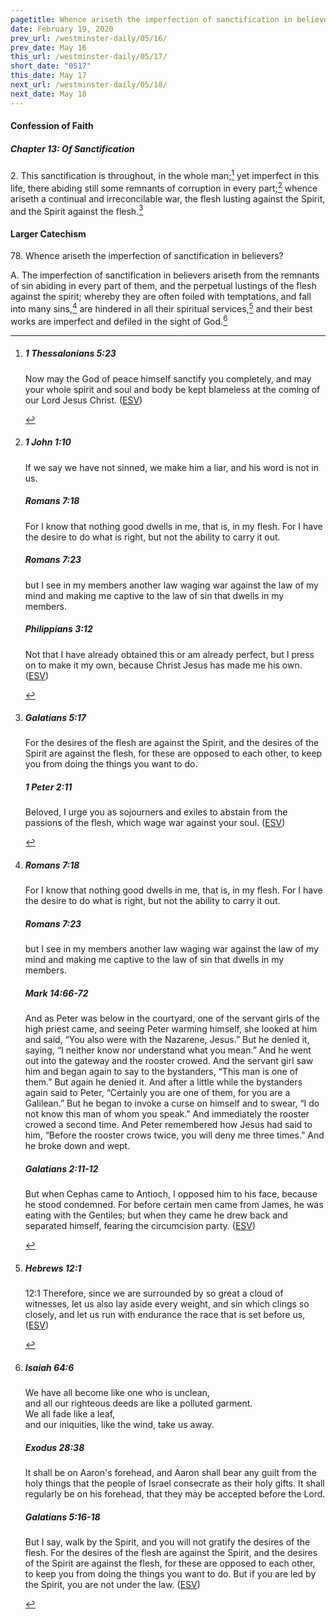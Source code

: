 ```yaml
---
pagetitle: Whence ariseth the imperfection of sanctification in believers?
date: February 19, 2020
prev_url: /westminster-daily/05/16/
prev_date: May 16
this_url: /westminster-daily/05/17/
short_date: "0517"
this_date: May 17
next_url: /westminster-daily/05/18/
next_date: May 18
---
```


#### Confession of Faith

##### Chapter 13: Of Sanctification

<span class="q">2.</span> This sanctification is throughout, in the whole man;[^fnref:wcf1] yet imperfect in this life, there abiding still some remnants of corruption in every part;[^fnref:wcf2] whence ariseth a continual and irreconcilable war, the flesh lusting against the Spirit, and the Spirit against the flesh.[^fnref:wcf3]

[^fnref:wcf1]: <div class="esv"><h5>1 Thessalonians 5:23</h5> <div class="esv-text"><p id="p52005023.01-1">Now may the God of peace himself sanctify you completely, and may your whole spirit and soul and body be kept blameless at the coming of our Lord Jesus Christ.  (<a href="http://www.esv.org" class="copyright">ESV</a>)</p> </div> </div>

[^fnref:wcf2]: <div class="esv"><h5>1 John 1:10</h5> <div class="esv-text"><p id="p62001010.01-1">If we say we have not sinned, we make him a liar, and his word is not in us.</p> </div><h5>Romans 7:18</h5> <div class="esv-text"><p id="p45007018.01-2">For I know that nothing good dwells in me, that is, in my flesh. For I have the desire to do what is right, but not the ability to carry it out.</p> </div><h5>Romans 7:23</h5> <div class="esv-text"><p id="p45007023.01-3">but I see in my members another law waging war against the law of my mind and making me captive to the law of sin that dwells in my members.</p> </div><h5>Philippians 3:12</h5> <div class="esv-text"> <p id="p50003012.05-4">Not that I have already obtained this or am already perfect, but I press on to make it my own, because Christ Jesus has made me his own.  (<a href="http://www.esv.org" class="copyright">ESV</a>)</p> </div> </div>

[^fnref:wcf3]: <div class="esv"><h5>Galatians 5:17</h5> <div class="esv-text"><p id="p48005017.01-1">For the desires of the flesh are against the Spirit, and the desires of the Spirit are against the flesh, for these are opposed to each other, to keep you from doing the things you want to do.</p> </div><h5>1 Peter 2:11</h5> <div class="esv-text"><p id="p60002011.01-2">Beloved, I urge you as sojourners and exiles to abstain from the passions of the flesh, which wage war against your soul.  (<a href="http://www.esv.org" class="copyright">ESV</a>)</p> </div> </div>


#### Larger Catechism

<span class="q">78.</span> Whence ariseth the imperfection of sanctification in believers?

<span class="q">A.</span> The imperfection of sanctification in believers ariseth from the remnants of sin abiding in every part of them, and the perpetual lustings of the flesh against the spirit; whereby they are often foiled with temptations, and fall into many sins,[^fnref:wlc1] are hindered in all their spiritual services,[^fnref:wlc2] and their best works are imperfect and defiled in the sight of God.[^fnref:wlc3]


[^fnref:wlc1]: <div class="esv"><h5>Romans 7:18</h5> <div class="esv-text"><p id="p45007018.01-1">For I know that nothing good dwells in me, that is, in my flesh. For I have the desire to do what is right, but not the ability to carry it out.</p> </div><h5>Romans 7:23</h5> <div class="esv-text"><p id="p45007023.01-2">but I see in my members another law waging war against the law of my mind and making me captive to the law of sin that dwells in my members.</p> </div><h5>Mark 14:66-72</h5> <div class="esv-text"> <p id="p41014066.04-3">And as Peter was below in the courtyard, one of the servant girls of the high priest came, and seeing Peter warming himself, she looked at him and said, &#8220;You also were with the Nazarene, Jesus.&#8221; But he denied it, saying, &#8220;I neither know nor understand what you mean.&#8221; And he went out into the gateway and the rooster crowed. And the servant girl saw him and began again to say to the bystanders, &#8220;This man is one of them.&#8221; But again he denied it. And after a little while the bystanders again said to Peter, &#8220;Certainly you are one of them, for you are a Galilean.&#8221; But he began to invoke a curse on himself and to swear, &#8220;I do not know this man of whom you speak.&#8221; And immediately the rooster crowed a second time. And Peter remembered how Jesus had said to him, <span class="woc">&#8220;Before the rooster crows twice, you will deny me three times.&#8221;</span> And he broke down and wept.</p> </div><h5>Galatians 2:11-12</h5> <div class="esv-text"> <p id="p48002011.04-4">But when Cephas came to Antioch, I opposed him to his face, because he stood condemned. For before certain men came from James, he was eating with the Gentiles; but when they came he drew back and separated himself, fearing the circumcision party.  (<a href="http://www.esv.org" class="copyright">ESV</a>)</p> </div> </div>

[^fnref:wlc2]: <div class="esv"><h5>Hebrews 12:1</h5> <div class="esv-text"> <p id="p58012001.08-1"><span class="chapter-num" id="v58012001-1">12:1&nbsp;</span>Therefore, since we are surrounded by so great a cloud of witnesses, let us also lay aside every weight, and sin which clings so closely, and let us run with endurance the race that is set before us,  (<a href="http://www.esv.org" class="copyright">ESV</a>)</p> </div> </div>

[^fnref:wlc3]: <div class="esv"><h5>Isaiah 64:6</h5> <div class="esv-text"><div class="block-indent"> <p class="line-group" id="p23064006.01-1">We have all become like one who is unclean,<br /> <span class="indent"></span>and all our righteous deeds are like a polluted garment.<br /> We all fade like a leaf,<br /> <span class="indent"></span>and our iniquities, like the wind, take us away.</p> </div> </div><h5>Exodus 28:38</h5> <div class="esv-text"><p id="p02028038.01-2">It shall be on Aaron's forehead, and Aaron shall bear any guilt from the holy things that the people of Israel consecrate as their holy gifts. It shall regularly be on his forehead, that they may be accepted before the <span class="small-caps">Lord</span>.</p> </div><h5>Galatians 5:16-18</h5> <div class="esv-text"> <p id="p48005016.05-3">But I say, walk by the Spirit, and you will not gratify the desires of the flesh. For the desires of the flesh are against the Spirit, and the desires of the Spirit are against the flesh, for these are opposed to each other, to keep you from doing the things you want to do. But if you are led by the Spirit, you are not under the law.  (<a href="http://www.esv.org" class="copyright">ESV</a>)</p> </div> </div>

